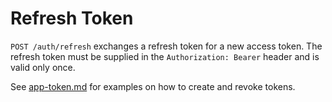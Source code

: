 # Refresh Token

`POST /auth/refresh` exchanges a refresh token for a new access token. The refresh token must be supplied in the `Authorization: Bearer` header and is valid only once.

See [app-token.md](app-token.md) for examples on how to create and revoke tokens.
